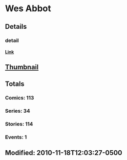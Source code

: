 # Wes  Abbot 
## Details
### detail
#### [Link](http://marvel.com/comics/creators/6694/wes_abbot?utm_campaign=apiRef&utm_source=225578a89fc76f3d20fbffda5d17a88d)
## [Thumbnail](http://i.annihil.us/u/prod/marvel/i/mg/b/40/image_not_available.jpg)
## Totals
### Comics: 113
### Series: 34
### Stories: 114
### Events: 1
## Modified: 2010-11-18T12:03:27-0500